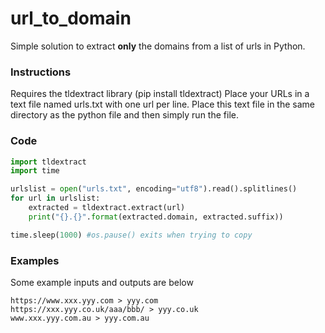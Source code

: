 # url_to_domain
Simple solution to extract **only** the domains from a list of urls in Python.

### Instructions
Requires the tldextract library (pip install tldextract) 
Place your URLs in a text file named urls.txt with one url per line. 
Place this text file in the same directory as the python file and then simply run the file.

### Code
```python
import tldextract
import time

urlslist = open("urls.txt", encoding="utf8").read().splitlines()
for url in urlslist:
    extracted = tldextract.extract(url)
    print("{}.{}".format(extracted.domain, extracted.suffix))

time.sleep(1000) #os.pause() exits when trying to copy
```

### Examples
Some example inputs and outputs are below
```
https://www.xxx.yyy.com > yyy.com
https://xxx.yyy.co.uk/aaa/bbb/ > yyy.co.uk
www.xxx.yyy.com.au > yyy.com.au
```
